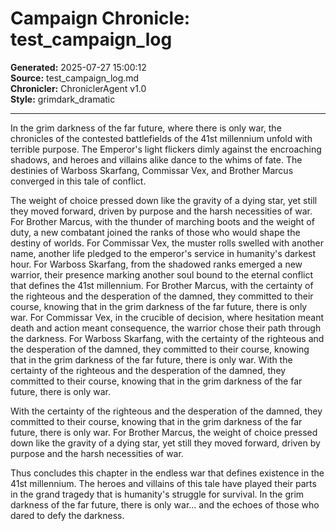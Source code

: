 # Campaign Chronicle: test_campaign_log

**Generated:** 2025-07-27 15:00:12  
**Source:** test_campaign_log.md  
**Chronicler:** ChroniclerAgent v1.0  
**Style:** grimdark_dramatic  

---

In the grim darkness of the far future, where there is only war, the chronicles of the contested battlefields of the 41st millennium unfold with terrible purpose. The Emperor's light flickers dimly against the encroaching shadows, and heroes and villains alike dance to the whims of fate. The destinies of Warboss Skarfang, Commissar Vex, and Brother Marcus converged in this tale of conflict.

The weight of choice pressed down like the gravity of a dying star, yet still they moved forward, driven by purpose and the harsh necessities of war. For Brother Marcus, with the thunder of marching boots and the weight of duty, a new combatant joined the ranks of those who would shape the destiny of worlds. For Commissar Vex, the muster rolls swelled with another name, another life pledged to the emperor's service in humanity's darkest hour. For Warboss Skarfang, from the shadowed ranks emerged a new warrior, their presence marking another soul bound to the eternal conflict that defines the 41st millennium. For Brother Marcus, with the certainty of the righteous and the desperation of the damned, they committed to their course, knowing that in the grim darkness of the far future, there is only war. For Commissar Vex, in the crucible of decision, where hesitation meant death and action meant consequence, the warrior chose their path through the darkness. For Warboss Skarfang, with the certainty of the righteous and the desperation of the damned, they committed to their course, knowing that in the grim darkness of the far future, there is only war. With the certainty of the righteous and the desperation of the damned, they committed to their course, knowing that in the grim darkness of the far future, there is only war. 

With the certainty of the righteous and the desperation of the damned, they committed to their course, knowing that in the grim darkness of the far future, there is only war. For Brother Marcus, the weight of choice pressed down like the gravity of a dying star, yet still they moved forward, driven by purpose and the harsh necessities of war.

Thus concludes this chapter in the endless war that defines existence in the 41st millennium. The heroes and villains of this tale have played their parts in the grand tragedy that is humanity's struggle for survival. In the grim darkness of the far future, there is only war... and the echoes of those who dared to defy the darkness.